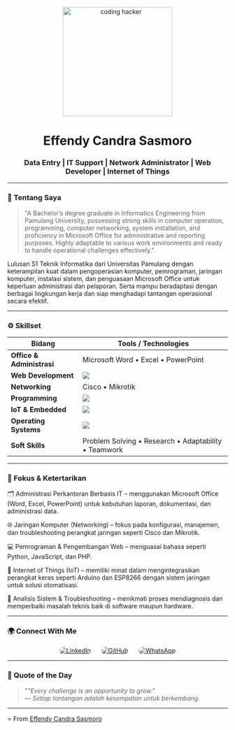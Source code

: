 <!-- Profil README -->

<p align="center">
  <img src="https://i.giphy.com/media/qgQUggAC3Pfv687qPC/giphy.webp" width="250" alt="coding hacker"/>
</p>

<h1 align="center">Effendy Candra Sasmoro</h1>
<h3 align="center">Data Entry | IT Support | Network Administrator | Web Developer | Internet of Things</h3>

---

### 🧩 Tentang Saya
> "A Bachelor’s degree graduate in Informatics Engineering from Pamulang University, possessing strong skills in computer operation, programming, computer networking, system installation, and proficiency in Microsoft Office for administrative and reporting purposes. Highly adaptable to various work environments and ready to handle operational challenges effectively."

 Lulusan S1 Teknik Informatika dari Universitas Pamulang dengan keterampilan kuat dalam
 pengoperasian komputer, pemrograman, jaringan komputer, instalasi sistem, dan penguasaan
 Microsoft Office untuk keperluan administrasi dan pelaporan. Serta mampu beradaptasi dengan
 berbagai lingkungan kerja dan siap menghadapi tantangan operasional secara efektif.
 
---

### ⚙️ Skillset

| Bidang | Tools / Technologies |
|------|----------------------|
| **Office & Administrasi** | Microsoft Word • Excel • PowerPoint |
| **Web Development** | <img src="https://skillicons.dev/icons?i=html,css,js,php" /> |
| **Networking** | Cisco • Mikrotik |
| **Programming** | <img src="https://skillicons.dev/icons?i=python,cpp" /> |
| **IoT & Embedded** | <img src="https://skillicons.dev/icons?i=arduino" /> |
| **Operating Systems** | <img src="https://skillicons.dev/icons?i=windows,linux" /> |
| **Soft Skills** | Problem Solving • Research • Adaptability • Teamwork |

---

### 🧠 Fokus & Ketertarikan
🗂️ Administrasi Perkantoran Berbasis IT – menggunakan Microsoft Office (Word, Excel, PowerPoint) untuk kebutuhan laporan, dokumentasi, dan administrasi data.

🌐 Jaringan Komputer (Networking) – fokus pada konfigurasi, manajemen, dan troubleshooting perangkat jaringan seperti Cisco dan Mikrotik.

💻 Pemrograman & Pengembangan Web – menguasai bahasa seperti Python, JavaScript, dan PHP.

🤖 Internet of Things (IoT) – memiliki minat dalam mengintegrasikan perangkat keras seperti Arduino dan ESP8266 dengan sistem jaringan untuk solusi otomatisasi.

🧩 Analisis Sistem & Troubleshooting – menikmati proses mendiagnosis dan memperbaiki masalah teknis baik di software maupun hardware.

---

### 🌍 Connect With Me

<style>
  .social-buttons {
    text-align: center;
    margin-top: 20px;
  }

  .social-buttons a {
    display: inline-block;
    margin: 0 10px;
    transition: transform 0.3s, box-shadow 0.3s;
    border-radius: 10px;
  }

  .social-buttons a img {
    display: block;
    border-radius: 10px;
  }

  .social-buttons a:hover {
    transform: translateY(-5px) scale(1.05);
    box-shadow: 0 8px 20px rgba(0, 0, 0, 0.3);
  }
</style>

<div class="social-buttons">
  <a href="https://linkedin.com/in/effendy-candra-sasmoro" target="_blank">
    <img src="https://img.shields.io/badge/-LinkedIn-0A66C2?style=for-the-badge&logo=linkedin&logoColor=white" alt="LinkedIn"/>
  </a>
  <a href="https://github.com/codedbycandra" target="_blank">
    <img src="https://img.shields.io/badge/-GitHub-000000?style=for-the-badge&logo=github&logoColor=white" alt="GitHub"/>
  </a>
  <a href="https://wa.me/62895384500087" target="_blank">
    <img src="https://img.shields.io/badge/-WhatsApp-25D366?style=for-the-badge&logo=whatsapp&logoColor=white" alt="WhatsApp"/>
  </a>
</div>


---

### 🧬 Quote of the Day
> "*"Every challenge is an opportunity to grow."*  
> — *Setiap tantangan adalah kesempatan untuk berkembang.*

---

⭐️ From [Effendy Candra Sasmoro](https://github.com/effendycs)
